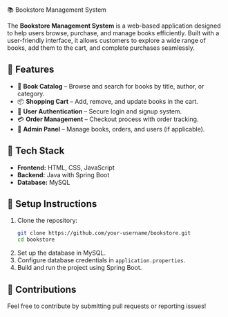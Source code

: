  📚 Bookstore Management System  

The **Bookstore Management System** is a web-based application designed to help users browse, purchase, and manage books efficiently. Built with a user-friendly interface, it allows customers to explore a wide range of books, add them to the cart, and complete purchases seamlessly.  

## 🔹 Features  
- 🛒 **Book Catalog** – Browse and search for books by title, author, or category.  
- 📦 **Shopping Cart** – Add, remove, and update books in the cart.  
- 🔐 **User Authentication** – Secure login and signup system.  
- 💳 **Order Management** – Checkout process with order tracking.  
- 📜 **Admin Panel** – Manage books, orders, and users (if applicable).  

## 🔹 Tech Stack  
- **Frontend:** HTML, CSS, JavaScript  
- **Backend:** Java with Spring Boot  
- **Database:** MySQL  

## 🔹 Setup Instructions  
1. Clone the repository:  
   ```bash
   git clone https://github.com/your-username/bookstore.git
   cd bookstore
   ```  
2. Set up the database in MySQL.  
3. Configure database credentials in `application.properties`.  
4. Build and run the project using Spring Boot.  

## 🔹 Contributions  
Feel free to contribute by submitting pull requests or reporting issues!  


